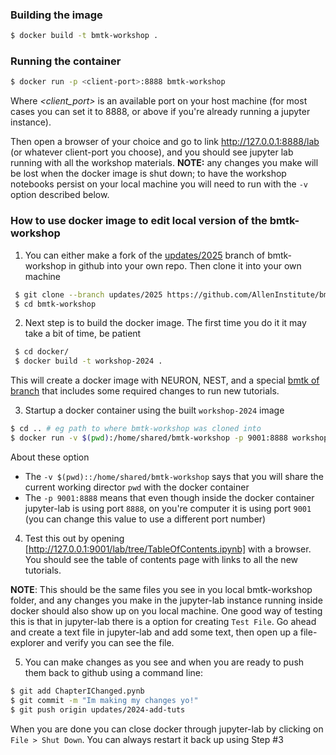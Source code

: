 ### Building the image

```bash
$ docker build -t bmtk-workshop .
```

### Running the container

```bash
$ docker run -p <client-port>:8888 bmtk-workshop
```

Where *<client_port>* is an available port on your host machine (for most cases you can set it to 8888, or above if you're already running a jupyter instance).

Then open a browser of your choice and go to link http://127.0.0.1:8888/lab (or whatever client-port you choose), and you should see jupyter lab
running with all the workshop materials. **NOTE:** any changes you make will be lost when the docker image is shut down; to have the workshop
notebooks persist on your local machine you will need to run with the `-v` option described below.




### How to use docker image to edit local version of the bmtk-workshop

1. You can either make a fork of the [updates/2025](https://github.com/AllenInstitute/bmtk-workshop/tree/updates/2025) branch
of bmtk-workshop in github into your own repo. Then clone it into your own machine

```bash
 $ git clone --branch updates/2025 https://github.com/AllenInstitute/bmtk-workshop.git
 $ cd bmtk-workshop
 ```

2. Next step is to build the docker image. The first time you do it it may take a bit of time, be patient

```bash
 $ cd docker/
 $ docker build -t workshop-2024 .
```

This will create a docker image with NEURON, NEST, and a special [bmtk of branch](https://github.com/kaeldai/bmtk/tree/update/workshop-2024) that includes
some required changes to run new tutorials.

3. Startup a docker container using the built `workshop-2024` image 

```bash
$ cd .. # eg path to where bmtk-workshop was cloned into
$ docker run -v $(pwd):/home/shared/bmtk-workshop -p 9001:8888 workshop-2024
```

About these option
* The `-v $(pwd)::/home/shared/bmtk-workshop` says that you will share the current working director `pwd` with the docker container
* The `-p 9001:8888` means that even though inside the docker container jupyter-lab is using port `8888`, on you're computer it is using port `9001` (you can change this value to use a different port number)

4. Test this out by opening [http://127.0.0.1:9001/lab/tree/TableOfContents.ipynb] with a browser. You should see the table of contents page with links to all the new tutorials. 

**NOTE**: This should be the same files you see in you local bmtk-workshop folder, and any changes you make in the jupyter-lab instance running inside docker should also show up on you local machine. One good way of testing this is that in jupyter-lab there is a option for creating `Test File`. Go ahead and create a text file in jupyter-lab and add some text, then open up a file-explorer and verify you can see the file.

5. You can make changes as you see and when you are ready to push them back to github using a command line:
```bash
$ git add ChapterIChanged.pynb
$ git commit -m "Im making my changes yo!"
$ git push origin updates/2024-add-tuts
```

When you are done you can close docker through jupyter-lab by clicking on `File > Shut Down`. You can always restart it back up using Step #3 





